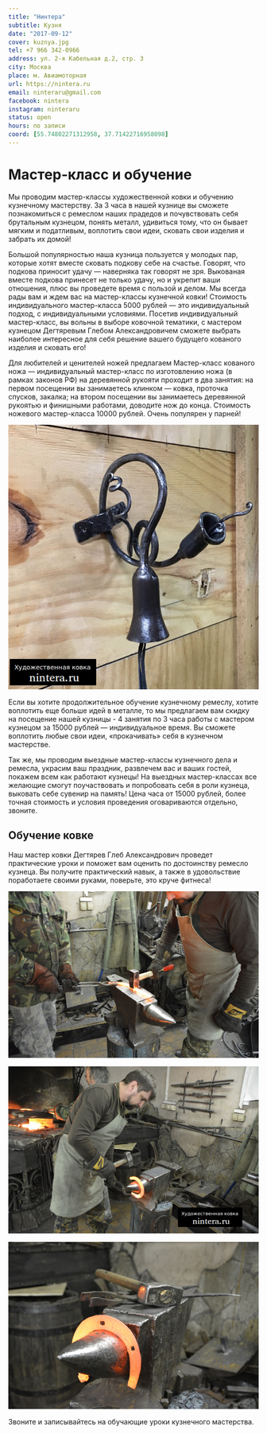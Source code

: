 ```yaml
---
title: "Нинтера"
subtitle: Кузня
date: "2017-09-12"
cover: kuznya.jpg
tel: +7 966 342-0966
address: ул. 2-я Кабельная д.2, стр. 3
city: Москва
place: м. Авиамоторная
url: https://nintera.ru
email: ninteraru@gmail.com
facebook: nintera
instagram: ninteraru
status: open
hours: по записи
coord: [55.74802271312958, 37.71422716958098]
---
```


# Мастер-класс и обучение

Мы проводим мастер-классы художественной ковки и обучению кузнечному мастерству. За 3 часа в нашей кузнице вы сможете познакомиться с ремеслом наших прадедов и почувствовать себя брутальным кузнецом, понять металл, удивиться тому, что он бывает мягким и податливым, воплотить свои идеи, сковать свои изделия и забрать их домой!

Большой популярностью наша кузница пользуется у молодых пар, которые хотят вместе сковать подкову себе на счастье. Говорят, что подкова приносит удачу — наверняка так говорят не зря. Выкованая вместе подкова принесет не только удачу, но и укрепит ваши отношения, плюс вы проведете время с пользой и делом. Мы всегда рады вам и ждем вас на мастер-классы кузнечной ковки! Стоимость индивидуального мастер-класса 5000 рублей — это индивидуальный подход, с индивидуальными условиями. Посетив индивидуальный мастер-класс, вы вольны в выборе ковочной тематики, с мастером кузнецом Дегтяревым Глебом Александровичем сможете выбрать наиболее интересное для себя решение вашего будущего кованого изделия и сковать его!

Для любителей и ценителей ножей предлагаем Мастер-класс кованого ножа — индивидуальный мастер-класс по изготовлению ножа (в рамках законов РФ) на деревянной рукояти проходит в два занятия: на первом посещении вы занимаетесь клинком — ковка, проточка спусков, закалка; на втором посещении вы занимаетесь деревянной рукоятью и финишными работами, доводите нож до конца. Стоимость ножевого мастер-класса 10000 рублей. Очень популярен у парней!

![](./bell.jpg)

Если вы хотите продолжительное обучение кузнечному ремеслу, хотите воплотить еще больше идей в металле, то мы предлагаем вам скидку на посещение нашей кузницы - 4 занятия по 3 часа работы с мастером кузнецом за 15000 рублей — индивидуальное время. Вы сможете воплотить любые свои идеи, «прокачивать» себя в кузнечном мастерстве.

Так же, мы проводим выездные мастер-классы кузнечного дела и ремесла, украсим ваш праздник, развлечем вас и ваших гостей, покажем всем как работают кузнецы! На выездных мастер-классах все желающие смогут поучаствовать и попробовать себя в роли кузнеца, выковать себе сувенир на память! Цена часа от 15000 рублей, более точная стоимость и условия проведения оговариваются отдельно, звоните.

## Обучение ковке

Наш мастер ковки Дегтярев Глеб Александрович проведет практические уроки и поможет вам оценить по достоинству ремесло кузнеца. Вы получите практический навык, а также в удовольствие поработаете своими руками, поверьте, это круче фитнеса!

![](./forge1.jpg)

![](./forge2.jpg)

![](./forge3.jpg)

Звоните и записывайтесь на обучающие уроки кузнечного мастерства.
